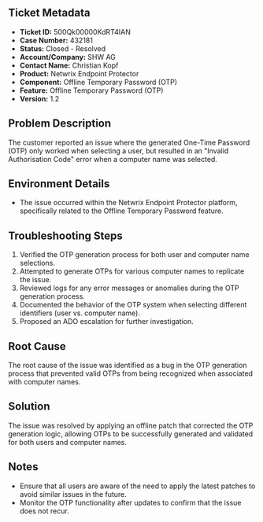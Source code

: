 ## Ticket Metadata
- **Ticket ID:** 500Qk00000KdRT4IAN
- **Case Number:** 432181
- **Status:** Closed - Resolved
- **Account/Company:** SHW AG
- **Contact Name:** Christian Kopf
- **Product:** Netwrix Endpoint Protector
- **Component:** Offline Temporary Password (OTP)
- **Feature:** Offline Temporary Password (OTP)
- **Version:** 1.2

## Problem Description
The customer reported an issue where the generated One-Time Password (OTP) only worked when selecting a user, but resulted in an "Invalid Authorisation Code" error when a computer name was selected.

## Environment Details
- The issue occurred within the Netwrix Endpoint Protector platform, specifically related to the Offline Temporary Password feature.

## Troubleshooting Steps
1. Verified the OTP generation process for both user and computer name selections.
2. Attempted to generate OTPs for various computer names to replicate the issue.
3. Reviewed logs for any error messages or anomalies during the OTP generation process.
4. Documented the behavior of the OTP system when selecting different identifiers (user vs. computer name).
5. Proposed an ADO escalation for further investigation.

## Root Cause
The root cause of the issue was identified as a bug in the OTP generation process that prevented valid OTPs from being recognized when associated with computer names.

## Solution
The issue was resolved by applying an offline patch that corrected the OTP generation logic, allowing OTPs to be successfully generated and validated for both users and computer names.

## Notes
- Ensure that all users are aware of the need to apply the latest patches to avoid similar issues in the future.
- Monitor the OTP functionality after updates to confirm that the issue does not recur.